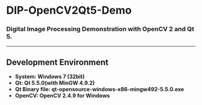 # DIP-OpenCV2Qt5-Demo
### Digital Image Processing Demonstration with OpenCV 2 and Qt 5.
----------

## Development Environment
* **System: Windows 7 (32bit)**
* **Qt: Qt 5.5.0(with MinGW 4.9.2)**
* **Qt Binary file: qt-opensource-windows-x86-mingw492-5.5.0.exe**
* **OpenCV: OpenCV 2.4.9 for Windows**


